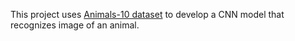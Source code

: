 This project uses [Animals-10 dataset](https://www.kaggle.com/datasets/alessiocorrado99/animals10/data) to develop a CNN model that recognizes image of an animal.
